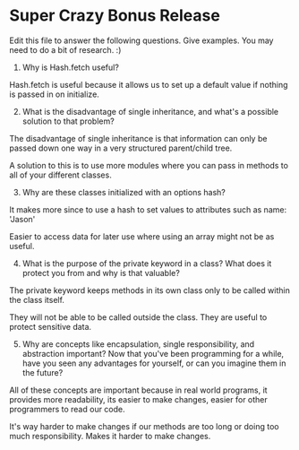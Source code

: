 # Super Crazy Bonus Release

Edit this file to answer the following questions. Give examples. You may need to do a bit of research. :)

1. Why is Hash.fetch useful?

Hash.fetch is useful because it allows us to set up a default value if nothing is passed in on initialize.

2. What is the disadvantage of single inheritance, and what's a possible solution to that problem?

The disadvantage of single inheritance is that information can only be passed down one way in a very structured parent/child tree.

A solution to this is to use more modules where you can pass in methods to all of your different classes.

3. Why are these classes initialized with an options hash?

It makes more since to use a hash to set values to attributes such as name: 'Jason'

Easier to access data for later use where using an array might not be as useful.

4. What is the purpose of the private keyword in a class? What does it protect you from and why is that valuable?

The private keyword keeps methods in its own class only to be called within the class itself. 

They will not be able to be called outside the class. They are useful to protect sensitive data.

5. Why are concepts like encapsulation, single responsibility, and abstraction important? Now that you've been programming for a while, have you seen any advantages for yourself, or can you imagine them in the future?

All of these concepts are important because in real world programs, it provides more readability, its easier to make changes, easier for other programmers to read our code.

It's way harder to make changes if our methods are too long or doing too much responsibility. Makes it harder to make changes.
